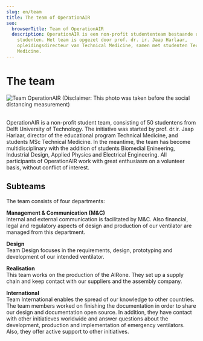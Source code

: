 ```yaml
---
slug: en/team
title: The team of OperationAIR
seo:
  browserTitle: Team of OperationAIR
  description: OperationAIR is een non-profit studententeam bestaande uit 50
    studenten. Het team is opgezet door prof. dr. ir. Jaap Harlaar,
    opleidingsdirecteur van Technical Medicine, samen met studenten Technical
    Medicine.
---
```

# The team

![](/assets/operationair-group.jpg "Team OperationAIR (Disclaimer: This photo was taken before the social distancing measurement)")

\
OperationAIR is a non-profit student team, consisting of 50 studentens from Delft University of Technology. The initiative was started by prof. dr.ir. Jaap Harlaar, director of the educational program Technical Medicine, and students MSc Technical Medicine. In the meantime, the team has become multidisciplinary with the addition of students Biomedial Enineering, Industrial Design, Applied Physics and Electrical Engineering. All participants of OperationAIR work with great enthusiasm on a volunteer basis, without conflict of interest.

## Subteams

The team consists of four departments:

**Management & Communication (M&C)**\
Internal and external communication is facilitated by M&C. Also financial, legal and regulatory aspects of design and production of our ventilator are managed from this department.

**Design**\
Team Design focuses in the requirements, design, prototyping and development of our intended ventilator.

**Realisation**\
This team works on the production of the AIRone. They set up a supply chain and keep contact with our suppliers and the assembly company. 

**International**\
Team International enables the spread of our knowledge to other countries. The team members worked on finishing the documentation in order to share our design and documentation open source. In addition, they have contact with other initiatieves worldwide and answer questions about the development, production and implementation of emergency ventilators. Also, they offer active support to other initiatives.